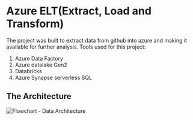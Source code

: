 # Azure ELT(Extract, Load and Transform)

The project was built to extract data from github into azure and making it available for further analysis. Tools used for this project:
1. Azure Data Factory
2. Azure datalake Gen2
3. Databricks
4. Azure Synapse serverless SQL

   
## The Architecture
![Flowchart - Data Architecture](https://github.com/user-attachments/assets/c5427fec-dcde-434b-9be1-4b57eb36e166)



